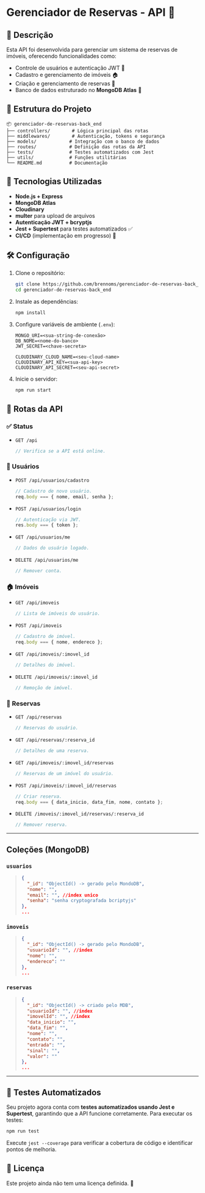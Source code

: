 # Gerenciador de Reservas - API 🏡

## 📄 Descrição

Esta API foi desenvolvida para gerenciar um sistema de reservas de imóveis, oferecendo funcionalidades como:

- Controle de usuários e autenticação JWT 🔑
- Cadastro e gerenciamento de imóveis 🏠
- Criação e gerenciamento de reservas 📅
- Banco de dados estruturado no **MongoDB Atlas** 💾

## 📂 Estrutura do Projeto

```
📦 gerenciador-de-reservas-back_end
├── controllers/        # Lógica principal das rotas
├── middlewares/        # Autenticação, tokens e segurança
├── models/            # Integração com o banco de dados
├── routes/            # Definição das rotas da API
├── tests/             # Testes automatizados com Jest
├── utils/             # Funções utilitárias
└── README.md          # Documentação
```

## 🚀 Tecnologias Utilizadas

- **Node.js + Express**
- **MongoDB Atlas**
- **Cloudinary**
- **multer** para upload de arquivos
- **Autenticação JWT + bcryptjs**
- **Jest + Supertest** para testes automatizados ✅
- **CI/CD** (implementação em progresso) 🔄

## 🛠️ Configuração

1. Clone o repositório:
   ```bash
   git clone https://github.com/brennoms/gerenciador-de-reservas-back_end.git
   cd gerenciador-de-reservas-back_end
   ```
2. Instale as dependências:
   ```bash
   npm install
   ```
3. Configure variáveis de ambiente (`.env`):

   ```
   MONGO_URI=<sua-string-de-conexão>
   DB_NOME=<nome-do-banco>
   JWT_SECRET=<chave-secreta>

   CLOUDINARY_CLOUD_NAME=<seu-cloud-name>
   CLOUDINARY_API_KEY=<sua-api-key>
   CLOUDINARY_API_SECRET=<seu-api-secret>
   ```

4. Inicie o servidor:
   ```bash
   npm run start
   ```

## 🔎 Rotas da API

### ✅ Status

- `GET /api`
  ```javascript
  // Verifica se a API está online.
  ```

### 👤 Usuários

- `POST /api/usuarios/cadastro`

  ```javascript
  // Cadastro de novo usuário.
  req.body === { nome, email, senha };
  ```

- `POST /api/usuarios/login`

  ```javascript
  // Autenticação via JWT.
  res.body === { token };
  ```

- `GET /api/usuarios/me`

  ```javascript
  // Dados do usuário logado.
  ```

- `DELETE /api/usuarios/me`
  ```javascript
  // Remover conta.
  ```

### 🏠 Imóveis

- `GET /api/imoveis`

  ```javascript
  // Lista de imóveis do usuário.
  ```

- `POST /api/imoveis`

  ```javascript
  // Cadastro de imóvel.
  req.body === { nome, endereco };
  ```

- `GET /api/imoveis/:imovel_id`

  ```javascript
  // Detalhes do imóvel.
  ```

- `DELETE /api/imoveis/:imovel_id`
  ```javascript
  // Remoção de imóvel.
  ```

### 📅 Reservas

- `GET /api/reservas`

  ```javascript
  // Reservas do usuário.
  ```

- `GET /api/reservas/:reserva_id`

  ```javascript
  // Detalhes de uma reserva.
  ```

- `GET /api/imoveis/:imovel_id/reservas`

  ```javascript
  // Reservas de um imóvel do usuário.
  ```

- `POST /api/imoveis/:imovel_id/reservas`

  ```javascript
  // Criar reserva.
  req.body === { data_inicio, data_fim, nome, contato };
  ```

- `DELETE /imoveis/:imovel_id/reservas/:reserva_id`
  ```javascript
  // Remover reserva.
  ```

---

## Coleções (MongoDB)

### `usuarios`

> ```json
> {
>   "_id": "ObjectId() -> gerado pelo MondoDB",
>   "nome": "",
>   "email": "", //index unico
>   "senha": "senha cryptografada bcriptyjs"
> },
> ...
> ```

### `imoveis`

> ```json
> {
>   "_id": "ObjectId() -> gerado pelo MondoDB",
>   "usuarioId": "", //index
>   "nome": "",
>   "endereco": ""
> },
> ...
> ```

### `reservas`

> ```json
> {
>   "_id": "ObjectId() -> criado pelo MDB",
>   "usuarioId": "", //index
>   "imovelId": "", //index
>   "data_inicio": "",
>   "data_fim": "",
>   "nome": "",
>   "contato": "",
>   "entrada": "",
>   "sinal": "",
>   "valor": ""
> },
> ...
> ```

---

## 🧪 Testes Automatizados

Seu projeto agora conta com **testes automatizados usando Jest e Supertest**, garantindo que a API funcione corretamente. Para executar os testes:

```bash
npm run test
```

Execute `jest --coverage` para verificar a cobertura de código e identificar pontos de melhoria.

## 📜 Licença

Este projeto ainda não tem uma licença definida. 🚧
